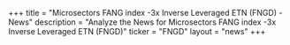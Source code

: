 +++
title = "Microsectors FANG index -3x Inverse Leveraged ETN (FNGD) - News"
description = "Analyze the News for Microsectors FANG index -3x Inverse Leveraged ETN (FNGD)"
ticker = "FNGD"
layout = "news"
+++


